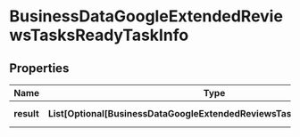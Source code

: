 # BusinessDataGoogleExtendedReviewsTasksReadyTaskInfo


## Properties

| Name | Type | Description | Notes |
|------------ | ------------- | ------------- | -------------|
**result** | **List[Optional[BusinessDataGoogleExtendedReviewsTasksReadyResultInfo]]** | array of results |[optional]|